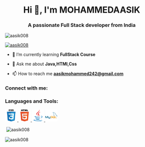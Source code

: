 <h1 align="center">Hi 👋, I'm MOHAMMEDAASIK</h1>
<h3 align="center">A passionate Full Stack developer from India</h3>

<p align="left"> <img src="https://komarev.com/ghpvc/?username=aasik008&label=Profile%20views&color=0e75b6&style=flat" alt="aasik008" /> </p>

<p align="left"> <a href="https://github.com/ryo-ma/github-profile-trophy"><img src="https://github-profile-trophy.vercel.app/?username=aasik008" alt="aasik008" /></a> </p>

- 🌱 I’m currently learning **FullStack Course**

- 💬 Ask me about **Java,HTMl,Css**

- 📫 How to reach me **aasikmohammed242@gmail.com**

<h3 align="left">Connect with me:</h3>
<p align="left">
</p>

<h3 align="left">Languages and Tools:</h3>
<p align="left"> <a href="https://www.w3schools.com/css/" target="_blank" rel="noreferrer"> <img src="https://raw.githubusercontent.com/devicons/devicon/master/icons/css3/css3-original-wordmark.svg" alt="css3" width="40" height="40"/> </a> <a href="https://www.w3.org/html/" target="_blank" rel="noreferrer"> <img src="https://raw.githubusercontent.com/devicons/devicon/master/icons/html5/html5-original-wordmark.svg" alt="html5" width="40" height="40"/> </a> <a href="https://www.java.com" target="_blank" rel="noreferrer"> <img src="https://raw.githubusercontent.com/devicons/devicon/master/icons/java/java-original.svg" alt="java" width="40" height="40"/> </a> <a href="https://www.mysql.com/" target="_blank" rel="noreferrer"> <img src="https://raw.githubusercontent.com/devicons/devicon/master/icons/mysql/mysql-original-wordmark.svg" alt="mysql" width="40" height="40"/> </a> </p>
 

<p>&nbsp;<img align="center" src="https://github-readme-stats.vercel.app/api?username=aasik008&show_icons=true&locale=en" alt="aasik008" /></p>

<p><img align="center" src="https://github-readme-streak-stats.herokuapp.com/?user=aasik008&" alt="aasik008" /></p>
 
 
